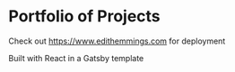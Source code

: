 # Portfolio of Projects

Check out https://www.edithemmings.com for deployment

Built with React in a Gatsby template
